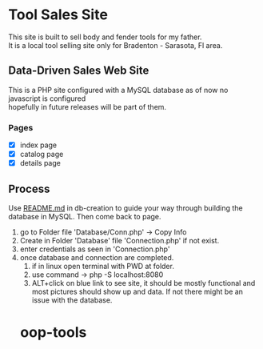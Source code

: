 # Tool Sales Site

This site is built to sell body and fender tools for my father.<br>
It is a local tool selling site only for Bradenton - Sarasota, Fl area.

## Data-Driven Sales Web Site

This is a PHP site configured with a MySQL database as of now no javascript is configured <br>
hopefully in future releases will be part of them.


### Pages

- [x] index page 
- [x] catalog page
- [x] details page

## Process

Use [README.md](db-creation/README.md) in db-creation to guide your 
way through building the database in MySQL. Then come back to page.

1. go to Folder file 'Database/Conn.php' -> Copy Info
1. Create in Folder 'Database' file 'Connection.php' if not exist.
1. enter credentials as seen in 'Connection.php' 
1. once database and connection are completed.
    1. if in linux open terminal with PWD at folder.
    1. use command -> php -S localhost:8080 
    1. ALT+click on blue link to see site, it should be mostly functional
    and most pictures should show up and data. If not there might be an issue 
    with the database.
    # oop-tools
